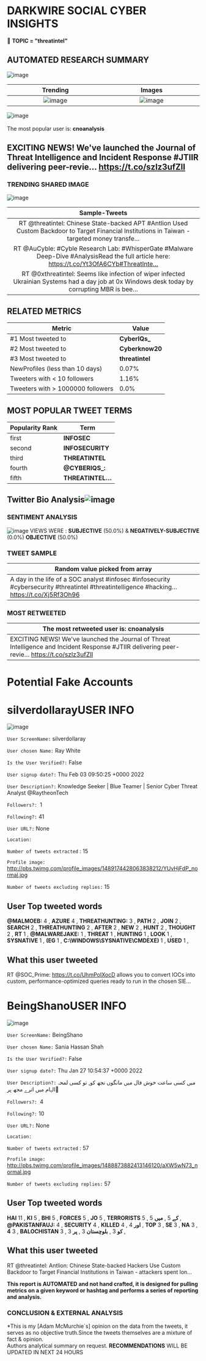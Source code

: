 # DARKWIRE SOCIAL CYBER INSIGHTS 
&#x1F34E; **TOPIC = "threatintel"**

## AUTOMATED RESEARCH SUMMARY
  ![image](darkLogo.png)   

|  Trending  |   Images | 
:-------------------------:|:-------------------------:
|  ![image](assets/threatintel/imageFile1.jpg)     <img width=200/> | ![image](assets/threatintel/imageFile2.jpg) <img width=200/> |   
 
 
![image](assets/threatintel/TWEETS.png)
<br></br>
The most popular user is: **cnoanalysis**  
 

## EXCITING NEWS! We've launched the Journal of Threat Intelligence and Incident Response #JTIIR delivering peer-revie… https://t.co/szlz3ufZlI 

  




### TRENDING SHARED IMAGE

![image](assets/threatintel/twitterPostedImage.png)



|                **Sample-Tweets**        |
| :-------------: |
| RT @threatintel: Chinese State-backed APT #Antlion Used Custom Backdoor to Target Financial Institutions in Taiwan - targeted money transfe… |
| RT @AuCyble: #Cyble Research Lab: #WhisperGate #Malware Deep-Dive #AnalysisRead the full article here: https://t.co/Yt3OfA6CYb#ThreatInte… |
| RT @0xthreatintel: Seems like infection of wiper infected Ukrainian Systems had a day job at 0x Windows desk today by corrupting MBR is bee… |

## RELATED METRICS<br>
| Metric | Value |
| ------------- | ------------- |
| #1 Most tweeted to  | **CyberIQs_** |
| #2 Most tweeted to  | **Cyberknow20** |
| #3 Most tweeted to  | **threatintel** |
| NewProfiles (less than 10 days) | 0.07%  |
| Tweeters with < 10 followers  | 1.16%|
| Tweeters with > 1000000 followers  | 0.0%  |



## MOST POPULAR TWEET TERMS 


| Popularity Rank  | Term |
| ------------- | ------------- |
| first  | **INFOSEC**  |
| second  | **INFOSECURITY**  |
| third  | **THREATINTEL** |
| fourth  | **@CYBERIQS_:**  |
| fifth  | **THREATINTEL…**  |


## Twitter Bio Analysis![image](assets/threatintel/BIO.png)
### SENTIMENT ANALYSIS
![image](assets/threatintel/sentiment.png)
VIEWS WERE : **SUBJECTIVE**  (50.0%) & **NEGATIVELY-SUBJECTIVE** (0.0%) **OBJECTIVE** (50.0%)

### TWEET SAMPLE 
| Random value picked from array |
| ------------- |
|A day in the life of a SOC analyst #infosec #infosecurity #cybersecurity #threatintel #threatintelligence #hacking… https://t.co/Xj5Rf3Oh96 |

### MOST RETWEETED 

| The most retweeted user is: **cnoanalysis**  |
| ------------- |
| EXCITING NEWS! We've launched the Journal of Threat Intelligence and Incident Response #JTIIR delivering peer-revie… https://t.co/szlz3ufZlI |

# Potential Fake Accounts
 
# silverdollarayUSER INFO
![image](http://pbs.twimg.com/profile_images/1489174428063838212/YUvHjFdP_normal.jpg)
 
`User ScreenName:` silverdollaray 
 
`User chosen Name:` Ray White 
 
`Is the User Verified?:` False 
 
`User signup date?:` Thu Feb 03 09:50:25 +0000 2022 
 
`User Description?:` Knowledge Seeker | Blue Teamer | Senior Cyber Threat Analyst @RaytheonTech 
 
`Followers?: `1 
 
`Following?:` 41 
 
`User URL?:` None 
 
`Location:`  
 
`Number of tweets extracted`  : 15 
 
`Profile image:` http://pbs.twimg.com/profile_images/1489174428063838212/YUvHjFdP_normal.jpg 
 
`Number of tweets excluding replies:` 15 
 

 

 
## User Top tweeted words 
 
**@MALMOEB:** 4 , **AZURE** 4 , **THREATHUNTING:** 3 , **PATH** 2 , **JOIN** 2 , **SEARCH** 2 , **THREATHUNTING** 2 , **AFTER** 2 , **NEW** 2 , **HUNT** 2 , **THOUGHT** 2 , **RT** 1 , **@MALWAREJAKE:** 1 , **THREAT** 1 , **HUNTING** 1 , **LOOK** 1 , **SYSNATIVE** 1 , **(EG** 1 , **C:\WINDOWS\SYSNATIVE\CMDEXE)** 1 , **USED** 1 , 
 
## What this user tweeted
 
RT @SOC_Prime: https://t.co/UhmPoIXocD allows you to convert IOCs into custom, performance-optimized queries ready to run in the chosen SIE…
 
# BeingShanoUSER INFO
![image](http://pbs.twimg.com/profile_images/1488873882413146120/aXW5wN73_normal.jpg)
 
`User ScreenName:` BeingShano 
 
`User chosen Name:` Sania Hassan Shah 
 
`Is the User Verified?:` False 
 
`User signup date?:` Thu Jan 27 10:54:37 +0000 2022 
 
`User Description?:` میں کسی ساعت خوش فال میں مانگوں تجھ کو,
تو کسی لمحہ الہام میں اترے مجھ پر🥀 
 
`Followers?: `4 
 
`Following?:` 10 
 
`User URL?:` None 
 
`Location:`  
 
`Number of tweets extracted`  : 57 
 
`Profile image:` http://pbs.twimg.com/profile_images/1488873882413146120/aXW5wN73_normal.jpg 
 
`Number of tweets excluding replies:` 57 
 

 

 
## User Top tweeted words 
 
**HAI** 11 , **KI** 5 , **BHI** 5 , **FORCES** 5 , **JO** 5 , **TERRORISTS** 5 , **کے** 5 , **میں** 5 , **@PAKISTANFAUJ:** 4 , **SECURITY** 4 , **KILLED** 4 , **اور** 4 , **TOP** 3 , **SE** 3 , **NA** 3 , **4** 3 , **BALOCHISTAN** 3 , **کو** 3 , **بلوچستان** 3 , **پر** 3 , 
 
## What this user tweeted
 
RT @threatintel: Antlion: Chinese State-backed Hackers Use Custom Backdoor to Target Financial Institutions in Taiwan - attackers spent lon…
 

<b> This report is AUTOMATED and not hand crafted, it is designed for pulling metrics on a given keyword or hashtag and performs a series of reporting and analysis.</b>  
### CONCLUSION & EXTERNAL ANALYSIS

*This is my [Adam McMurchie`s] opinion on the data from the tweets, it serves as no objective truth.Since the tweets themselves are a mixture of fact & opinion.<br>
Authors analytical summary on request.
**RECOMMENDATIONS** WILL BE UPDATED IN NEXT  24 HOURS <br>